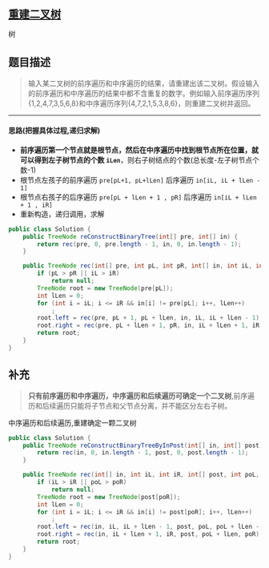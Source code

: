 ## [重建二叉树](https://www.nowcoder.com/practice/8a19cbe657394eeaac2f6ea9b0f6fcf6)

<code style="color: var(--vscode-textPreformat-foreground); font-family: Menlo, Monaco, Consolas, &quot;Droid Sans Mono&quot;, &quot;Courier New&quot;, monospace, &quot;Droid Sans Fallback&quot;; font-size: 14px; line-height: 19px;">树</code>

## 题目描述

> 输入某二叉树的前序遍历和中序遍历的结果，请重建出该二叉树。假设输入的前序遍历和中序遍历的结果中都不含重复的数字。例如输入前序遍历序列{1,2,4,7,3,5,6,8}和中序遍历序列{4,7,2,1,5,3,8,6}，则重建二叉树并返回。

----
#### 思路(把握具体过程,递归求解)
* **前序遍历第一个节点就是根节点，然后在中序遍历中找到根节点所在位置，就可以得到左子树节点的个数 `iLen`**，则右子树结点的个数(总长度-左子树节点个数-1)
* 根节点左孩子的前序遍历 `pre[pL+1, pL+lLen]` 后序遍历 `in[iL, iL + lLen - 1]`
* 根节点右孩子的后序遍历 `pre[pL + lLen + 1 , pR]` 后序遍历 `in[iL + lLen + 1 , iR]`
* 重新构造，递归调用，求解

```java
public class Solution {
    public TreeNode reConstructBinaryTree(int[] pre, int[] in) {
        return rec(pre, 0, pre.length - 1, in, 0, in.length - 1);
    }

    public TreeNode rec(int[] pre, int pL, int pR, int[] in, int iL, int iR) {
        if (pL > pR || iL > iR)
            return null;
        TreeNode root = new TreeNode(pre[pL]);
        int lLen = 0;
        for (int i = iL; i <= iR && in[i] != pre[pL]; i++, lLen++)
            ;
        root.left = rec(pre, pL + 1, pL + lLen, in, iL, iL + lLen - 1);
        root.right = rec(pre, pL + lLen + 1, pR, in, iL + lLen + 1, iR);
        return root;
    }
}
```

## 补充
> **只有前序遍历和中序遍历，中序遍历和后续遍历可确定一个二叉树**,前序遍历和后续遍历只能将子节点和父节点分离，并不能区分左右子树。

中序遍历和后续遍历,重建确定一颗二叉树

```java
public class Solution {
    public TreeNode reConstructBinaryTreeByInPost(int[] in, int[] post) {
        return rec(in, 0, in.length - 1, post, 0, post.length - 1);
    }

    public TreeNode rec(int[] in, int iL, int iR, int[] post, int poL, int poR) {
        if (iL > iR || poL > poR)
            return null;
        TreeNode root = new TreeNode(post[poR]);
        int lLen = 0;
        for (int i = iL; i <= iR && in[i] != post[poR]; i++, lLen++)
            ;
        root.left = rec(in, iL, iL + lLen - 1, post, poL, poL + lLen - 1);
        root.right = rec(in, iL + lLen + 1, iR, post, poL + lLen, poR);
        return root;
    }
}
```


